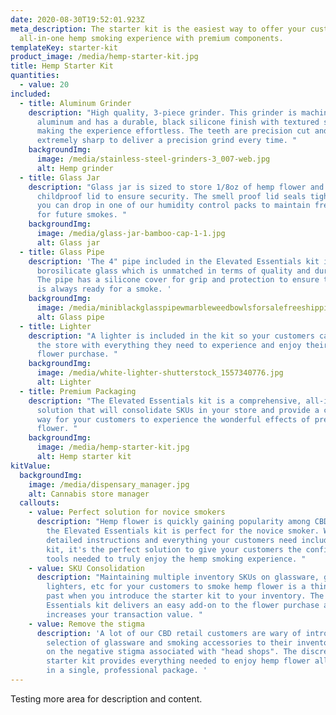 ```yaml
---
date: 2020-08-30T19:52:01.923Z
meta_description: The starter kit is the easiest way to offer your customers an
  all-in-one hemp smoking experience with premium components.
templateKey: starter-kit
product_image: /media/hemp-starter-kit.jpg
title: Hemp Starter Kit
quantities:
  - value: 20
included:
  - title: Aluminum Grinder
    description: "High quality, 3-piece grinder. This grinder is machined out of
      aluminum and has a durable, black silicone finish with textured sides
      making the experience effortless. The teeth are precision cut and
      extremely sharp to deliver a precision grind every time. "
    backgroundImg:
      image: /media/stainless-steel-grinders-3_007-web.jpg
      alt: Hemp grinder
  - title: Glass Jar
    description: "Glass jar is sized to store 1/8oz of hemp flower and includes a
      childproof lid to ensure security. The smell proof lid seals tightly, and
      you can drop in one of our humidity control packs to maintain freshness
      for future smokes. "
    backgroundImg:
      image: /media/glass-jar-bamboo-cap-1-1.jpg
      alt: Glass jar
  - title: Glass Pipe
    description: 'The 4" pipe included in the Elevated Essentials kit is made from
      borosilicate glass which is unmatched in terms of quality and durability.
      The pipe has a silicone cover for grip and protection to ensure this pipe
      is always ready for a smoke. '
    backgroundImg:
      image: /media/miniblackglasspipewmarbleweedbowlsforsalefreeshipping_1_480x480.jpg
      alt: Glass pipe
  - title: Lighter
    description: "A lighter is included in the kit so your customers can walk out of
      the store with everything they need to experience and enjoy their hemp
      flower purchase. "
    backgroundImg:
      image: /media/white-lighter-shutterstock_1557340776.jpg
      alt: Lighter
  - title: Premium Packaging
    description: "The Elevated Essentials kit is a comprehensive, all-in-one
      solution that will consolidate SKUs in your store and provide a convenient
      way for your customers to experience the wonderful effects of premium hemp
      flower. "
    backgroundImg:
      image: /media/hemp-starter-kit.jpg
      alt: Hemp starter kit
kitValue:
  backgroundImg:
    image: /media/dispensary_manager.jpg
    alt: Cannabis store manager
  callouts:
    - value: Perfect solution for novice smokers
      description: "Hemp flower is quickly gaining popularity among CBD customers, and
        the Elevated Essentials kit is perfect for the novice smoker. With
        detailed instructions and everything your customers need included in the
        kit, it's the perfect solution to give your customers the confidence and
        tools needed to truly enjoy the hemp smoking experience. "
    - value: SKU Consolidation
      description: "Maintaining multiple inventory SKUs on glassware, grinders,
        lighters, etc for your customers to smoke hemp flower is a thing of the
        past when you introduce the starter kit to your inventory. The Elevated
        Essentials kit delivers an easy add-on to the flower purchase and
        increases your transaction value. "
    - value: Remove the stigma
      description: 'A lot of our CBD retail customers are wary of introducing a
        selection of glassware and smoking accessories to their inventory based
        on the negative stigma associated with "head shops". The discreet
        starter kit provides everything needed to enjoy hemp flower all wrapped
        in a single, professional package. '
---
```

Testing more area for description and content.